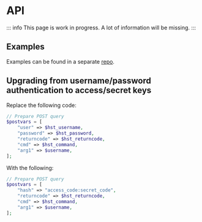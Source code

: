 # API

::: info
This page is work in progress. A lot of information will be missing.
:::

## Examples

Examples can be found in a separate [repo](https://github.com/skynetcp/skynetcp-api-examples).

## Upgrading from username/password authentication to access/secret keys

Replace the following code:

```php
// Prepare POST query
$postvars = [
	"user" => $hst_username,
	"password" => $hst_password,
	"returncode" => $hst_returncode,
	"cmd" => $hst_command,
	"arg1" => $username,
];
```

With the following:

```php
// Prepare POST query
$postvars = [
	"hash" => "access_code:secret_code",
	"returncode" => $hst_returncode,
	"cmd" => $hst_command,
	"arg1" => $username,
];
```
